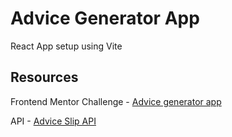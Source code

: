 # Advice Generator App

React App setup using Vite

## Resources
Frontend Mentor Challenge - <a href="https://www.frontendmentor.io/challenges/advice-generator-app-QdUG-13db">Advice generator app</a>

API - <a href="https://api.adviceslip.com/">Advice Slip API</a>